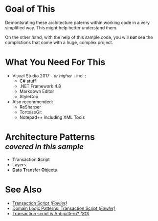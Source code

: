 # Goal of This
Demontsrating these architecture paterns within working code in a very simplified way.
This might help better understand them.

On the other hand, with the help of this sample code, you will ***not*** see the complictions that come with a huge, complex project.

# What You Need For This
 + Visual Studio 2017 - *or higher* - incl.:
    + C# stuff
    + .NET Framework 4.8
    + Markdown Editor
    + StyleCop
 + Also recommended:
    + ReSharper
    + TortoiseGit
    + Notepad++ including XML Tools

# Architecture Patterns <br /> <small> *covered in this sample* </small>
 + **T**ransaction **S**cript
 + Layers
 + **D**ata **T**ransfer **O**bjects

# See Also
 + [Transaction Script *(Fowler)*](https://martinfowler.com/eaaCatalog/transactionScript.html)
 + [Domain Logic Patterns: Transaction Script *(Fowler)*](https://www.informit.com/articles/article.aspx?p=1398617)
 + [Transaction script is Antipattern? *(SO)*](https://stackoverflow.com/questions/16139941/transaction-script-is-antipattern)